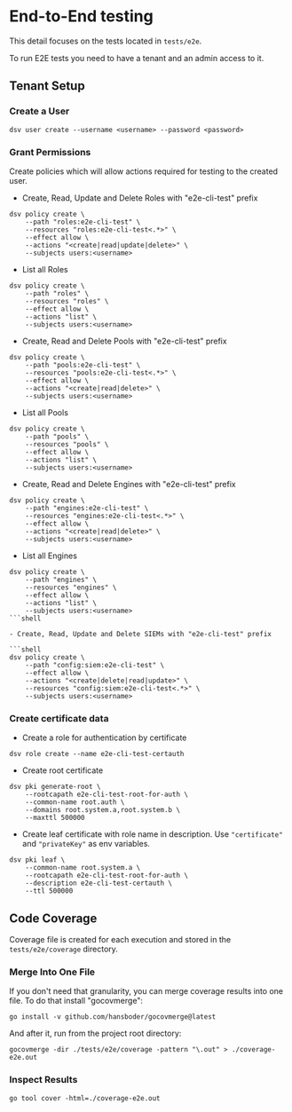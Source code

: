 # End-to-End testing

This detail focuses on the tests located in `tests/e2e`.

To run E2E tests you need to have a tenant and an admin access to it.

## Tenant Setup

### Create a User

```shell
dsv user create --username <username> --password <password>
```

### Grant Permissions

Create policies which will allow actions required for testing to the created user.

- Create, Read, Update and Delete Roles with "e2e-cli-test" prefix

```shell
dsv policy create \
    --path "roles:e2e-cli-test" \
    --resources "roles:e2e-cli-test<.*>" \
    --effect allow \
    --actions "<create|read|update|delete>" \
    --subjects users:<username>
```

- List all Roles

```shell
dsv policy create \
    --path "roles" \
    --resources "roles" \
    --effect allow \
    --actions "list" \
    --subjects users:<username>
```

- Create, Read and Delete Pools with "e2e-cli-test" prefix

```shell
dsv policy create \
    --path "pools:e2e-cli-test" \
    --resources "pools:e2e-cli-test<.*>" \
    --effect allow \
    --actions "<create|read|delete>" \
    --subjects users:<username>
```

- List all Pools

```shell
dsv policy create \
    --path "pools" \
    --resources "pools" \
    --effect allow \
    --actions "list" \
    --subjects users:<username>
```

- Create, Read and Delete Engines with "e2e-cli-test" prefix

```shell
dsv policy create \
    --path "engines:e2e-cli-test" \
    --resources "engines:e2e-cli-test<.*>" \
    --effect allow \
    --actions "<create|read|delete>" \
    --subjects users:<username>
```

- List all Engines

````shell
dsv policy create \
    --path "engines" \
    --resources "engines" \
    --effect allow \
    --actions "list" \
    --subjects users:<username>
```shell

- Create, Read, Update and Delete SIEMs with "e2e-cli-test" prefix

```shell
dsv policy create \
    --path "config:siem:e2e-cli-test" \
    --effect allow \
    --actions "<create|delete|read|update>" \
    --resources "config:siem:e2e-cli-test<.*>" \
    --subjects users:<username>
````

### Create certificate data

- Create a role for authentication by certificate

```shell
dsv role create --name e2e-cli-test-certauth
```

- Create root certificate

```shell
dsv pki generate-root \
    --rootcapath e2e-cli-test-root-for-auth \
    --common-name root.auth \
    --domains root.system.a,root.system.b \
    --maxttl 500000
```

- Create leaf certificate with role name in description. Use `"certificate"` and `"privateKey"` as env variables.

```shell
dsv pki leaf \
    --common-name root.system.a \
    --rootcapath e2e-cli-test-root-for-auth \
    --description e2e-cli-test-certauth \
    --ttl 500000
```

## Code Coverage

Coverage file is created for each execution and stored in the `tests/e2e/coverage` directory.

### Merge Into One File

If you don't need that granularity, you can merge coverage results into one file. To do that install "gocovmerge":

```shell
go install -v github.com/hansboder/gocovmerge@latest
```

And after it, run from the project root directory:

```shell
gocovmerge -dir ./tests/e2e/coverage -pattern "\.out" > ./coverage-e2e.out
```

### Inspect Results

```shell
go tool cover -html=./coverage-e2e.out
```
